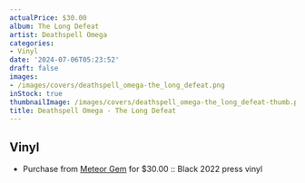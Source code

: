 ```yaml
---
actualPrice: $30.00
album: The Long Defeat
artist: Deathspell Omega
categories:
- Vinyl
date: '2024-07-06T05:23:52'
draft: false
images:
- /images/covers/deathspell_omega-the_long_defeat.png
inStock: true
thumbnailImage: /images/covers/deathspell_omega-the_long_defeat-thumb.png
title: Deathspell Omega - The Long Defeat
---
```


## Vinyl
* Purchase from [Meteor Gem](https://meteor-gem.com/products/deathspell-omega-the-long-defeat-lp) for $30.00 :: Black 2022 press vinyl
